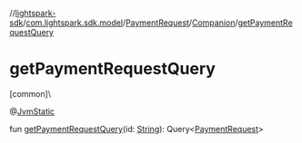 //[lightspark-sdk](../../../../index.md)/[com.lightspark.sdk.model](../../index.md)/[PaymentRequest](../index.md)/[Companion](index.md)/[getPaymentRequestQuery](get-payment-request-query.md)

# getPaymentRequestQuery

[common]\

@[JvmStatic](https://kotlinlang.org/api/latest/jvm/stdlib/kotlin.jvm/-jvm-static/index.html)

fun [getPaymentRequestQuery](get-payment-request-query.md)(id: [String](https://kotlinlang.org/api/latest/jvm/stdlib/kotlin/-string/index.html)): Query&lt;[PaymentRequest](../index.md)&gt;
